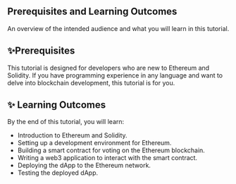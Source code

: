 ## Prerequisites and Learning Outcomes
An overview of the intended audience and what you will learn in this tutorial.

## :sparkles:Prerequisites
This tutorial is designed for developers who are new to Ethereum and Solidity. If you have programming experience in any language and want to delve into blockchain development, this tutorial is for you.


## :sparkles: Learning Outcomes

By the end of this tutorial, you will learn:

- Introduction to Ethereum and Solidity.
- Setting up a development environment for Ethereum.
- Building a smart contract for voting on the Ethereum blockchain.
- Writing a web3 application to interact with the smart contract.
- Deploying the dApp to the Ethereum network.
- Testing the deployed dApp.
